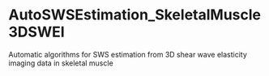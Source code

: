 # AutoSWSEstimation_SkeletalMuscle3DSWEI
Automatic algorithms for SWS estimation from 3D shear wave elasticity imaging data in skeletal muscle
